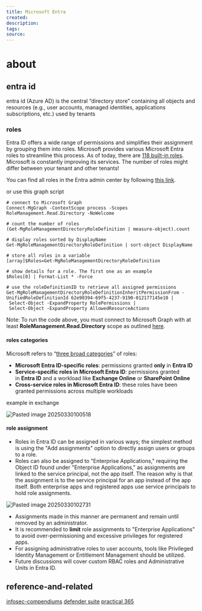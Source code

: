 ```yaml
---
title: Microsoft Entra
created: 
description: 
tags: 
source:
---
```

# about


## entra id

entra id (Azure AD) is the central “directory store” containing all objects and resources (e.g., user accounts, managed identities, applications subscriptions, etc.) used by tenants

### roles

 Entra ID offers a wide range of permissions and simplifies their assignment by grouping them into roles. Microsoft provides various Microsoft Entra roles to streamline this process. 
 As of today, there are [118 built-in roles](https://learn.microsoft.com/en-us/entra/identity/role-based-access-control/permissions-reference?WT.mc_id=M365-MVP-5001727). Microsoft is constantly improving its services. The number of roles might differ between your tenant and other tenants!

You can find all roles in the Entra admin center by following [this link](https://portal.azure.com/#view/Microsoft_AAD_IAM/ActiveDirectoryMenuBlade/~/RolesAndAdministrators).

or use this graph script

```msgraph
# connect to Microsoft Graph
Connect-MgGraph -ContextScope process -Scopes RoleManagement.Read.Directory -NoWelcome

# count the number of roles
(Get-MgRoleManagementDirectoryRoleDefinition | measure-object).count

# display roles sorted by DisplayName
Get-MgRoleManagementDirectoryRoleDefinition | sort-object DisplayName

# store all roles in a variable
[array]$Roles=Get-MgRoleManagementDirectoryRoleDefinition

# show details for a role. The first one as an example
$Roles[0] | Format-List * -Force

# use the roleDefinitionID to retrieve all assigned permissions
Get-MgRoleManagementDirectoryRoleDefinitionInheritPermissionFrom -UnifiedRoleDefinitionId 62e90394-69f5-4237-9190-012177145e10 |
 Select-Object -ExpandProperty RolePermissions |
 Select-Object -ExpandProperty AllowedResourceActions
```

Note: To run the code above, you must connect to Microsoft Graph with at least **RoleManagement.Read.Directory** scope as outlined [here](https://learn.microsoft.com/en-us/graph/api/rbacapplication-list-roleassignments?view=graph-rest-1.0&tabs=http&WT.mc_id=M365-MVP-5001727#for-the-directory-microsoft-entra-id-provider).

#### roles categories

Microsoft refers to “[three broad categories](https://learn.microsoft.com/entra/identity/role-based-access-control/concept-understand-roles?WT.mc_id=M365-MVP-5001727#categories-of-microsoft-entra-roles)” of roles:

- **Microsoft Entra ID-specific roles**: permissions granted **only** in **Entra ID**
- **Service-specific roles in Microsoft Entra ID**: permissions granted in **Entra ID** and a workload like **Exchange Online** or **SharePoint Online**
- **Cross-service roles in Microsoft Entra ID**: these roles have been granted permissions across multiple workloads

example in exchange

![Pasted image 20250330100518](02-compendiums/img/Pasted%20image%2020250330100518.png)

#### role assignment

- Roles in Entra ID can be assigned in various ways; the simplest method is using the "Add assignments" option to directly assign users or groups to a role.
- Roles can also be assigned to "Enterprise Applications," requiring the Object ID found under "Enterprise Applications," as assignments are linked to the service principal, not the app itself. The reason why is that the assignment is to the service principal for an app instead of the app itself. Both enterprise apps and registered apps use service principals to hold role assignments. 

![Pasted image 20250330102731](02-compendiums/img/Pasted%20image%2020250330102731.png)
- Assignments made in this manner are permanent and remain until removed by an administrator.
- It is recommended to **limit** role assignments to "Enterprise Applications" to avoid over-permissioning and excessive privileges for registered apps.
- For assigning administrative roles to user accounts, tools like Privileged Identity Management or Entitlement Management should be utilized.
- Future discussions will cover custom RBAC roles and Administrative Units in Entra ID.

## reference-and-related
[infosec-compendiums](02-compendiums/infosec-compendiums.md)
[defender suite](./microsoft-defender-suite)
[practical 365](https://practical365.com/controlling-access-to-microsoft-365-for-entra-id-apps/)
